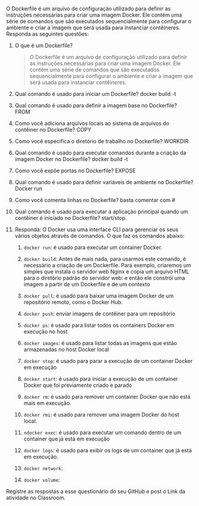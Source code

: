 O Dockerfile é um arquivo de configuração utilizado para definir as instruções necessárias para criar uma imagem Docker. Ele contém uma série de comandos que são executados sequencialmente para configurar o ambiente e criar a imagem que será usada para instanciar contêineres. Responda as seguintes questões:


1. O que é um Dockerfile?

   > O Dockerfile é um arquivo de configuração utilizado para definir as instruções necessárias para criar uma imagem Docker. Ele contém uma série de comandos que são executados sequencialmente para configurar o ambiente e criar a imagem que será usada para instanciar contêineres.

2. Qual comando é usado para iniciar um Dockerfile? docker build -t

3. Qual comando é usado para definir a imagem base no Dockerfile? FROM

4. Como você adiciona arquivos locais ao sistema de arquivos do contêiner no Dockerfile? COPY

5. Como você especifica o diretório de trabalho no Dockerfile? WORKDIR 

6. Qual comando é usado para executar comandos durante a criação da imagem Docker no Dockerfile? docker build -t <imagem>

7. Como você expõe portas no Dockerfile? EXPOSE

8. Qual comando é usado para definir variáveis de ambiente no Dockerfile? Docker run

9. Como você comenta linhas no Dockerfile? basta comentar com # 

10. Qual comando é usado para executar a aplicação principal quando um contêiner é iniciado no Dockerfile? start/stop.

11. Responda: O Docker usa uma interface CLI para gerenciar os seus vários objetos através de comandos. O que faz os comandos abaixo:  
    1. `docker run`:
        é usado para executar um container Docker.
    2. `docker build`:
        Antes de mais nada, para usarmos este comando, é necessário a criação de um Dockerfile. Para exemplo, criaremos um simples que instala o servidor web Nginx e copia um arquivo HTML para o diretório padrão do servidor web: e então ele constrói uma imagem a partir de um Dockerfile e de um contexto
    3. `docker pull`:
        é usado para baixar uma imagem Docker de um repositório remoto, como o Docker Hub.
    4. `docker push`:
        enviar imagens de contêiner para um repositório
    5. `docker ps`:
        é usado para listar todos os containers Docker em execução no host
    6. `docker images`:
        é usado para listar todas as imagens que estão armazenadas no host Docker local
    7. `docker stop`:
        é usado para parar a execução de um container Docker em execução
    8. `docker start`:
         é usado para iniciar a execução de um container Docker que foi previamente criado e parado
    9. `docker rm`:
        é usado para remover um container Docker que não está mais em execução.
    10. `docker rmi`:
         é usado para remover uma imagem Docker do host local.
    11. `ndocker exec`:
         é usado para executar um comando dentro de um container que já está em execução
    12. `docker logs`:
          é usado para exibir os logs de um container que já está em execução.
    13. `docker network`:

    14. `docker volume`:

Registre as respostas a esse questionário do seu GitHub e post o Link da atividade no Classroom.
